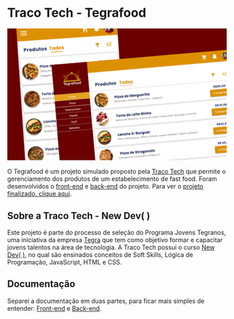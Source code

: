 # Traco Tech - Tegrafood 
![Web Design](./front-end/docs/thumbnail.png)

O Tegrafood é um projeto simulado proposto pela [Traco Tech](https://tracotech.com.br) que permite o gerenciamento dos produtos de um estabelecimento de fast food. Foram desenvolvidos o [front-end](https://github.com/rodolfosouzamenezes/tegrafood/tree/master/front-end) e [back-end](https://github.com/rodolfosouzamenezes/tegrafood/tree/master/back-end) do projeto. Para ver o [projeto finalizado, clique aqui](https://tegrafood.vercel.app/).

## Sobre a Traco Tech - New Dev( )
Este projeto é parte do processo de seleção do Programa Jovens Tegranos, uma iniciativa da empresa [Tegra](https://tegra.com.br) que tem como objetivo formar e capacitar jovens talentos na área de tecnologia. A Traco Tech possui o curso [New Dev( )](https://tracotech.com.br/new-dev/), no qual são ensinados conceitos de Soft Skills, Lógica de Programação, JavaScript, HTML e CSS.

## Documentação
Separei a documentação em duas partes, para ficar mais simples de entender: [Front-end](https://github.com/rodolfosouzamenezes/tegrafood/tree/master/front-end) e [Back-end](https://github.com/rodolfosouzamenezes/tegrafood/tree/master/back-end).